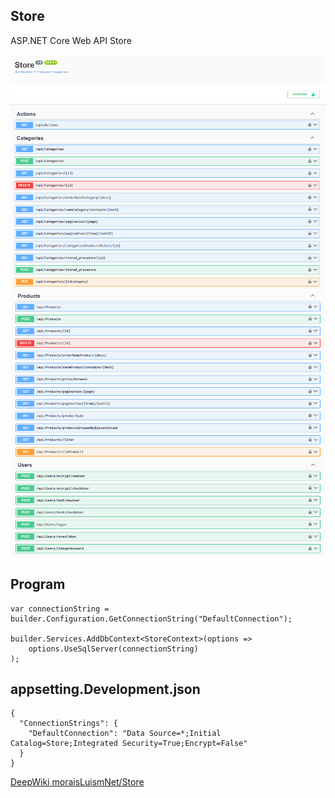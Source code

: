 ## Store
ASP.NET Core Web API Store

![Store](img/1.png)
![Store](img/2.png)


## Program
``` 
var connectionString = builder.Configuration.GetConnectionString("DefaultConnection");

builder.Services.AddDbContext<StoreContext>(options =>
    options.UseSqlServer(connectionString)
);
``` 

## appsetting.Development.json
``` 
{
  "ConnectionStrings": {
    "DefaultConnection": "Data Source=*;Initial Catalog=Store;Integrated Security=True;Encrypt=False"
  }
}
``` 

[DeepWiki moraisLuismNet/Store](https://deepwiki.com/moraisLuismNet/Store)
